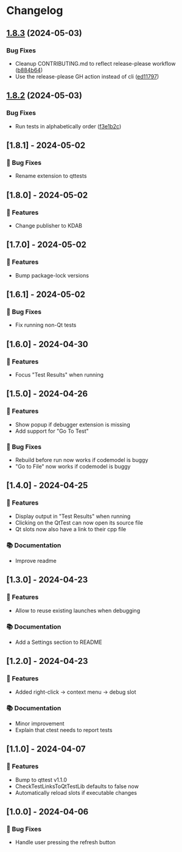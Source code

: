 # Changelog



## [1.8.3](https://github.com/KDAB/vscode-qttest/compare/v1.8.2...v1.8.3) (2024-05-03)


### Bug Fixes

* Cleanup CONTRIBUTING.md to reflect release-please workflow ([b884b64](https://github.com/KDAB/vscode-qttest/commit/b884b64bcaa486d9f027f13d64e04093836fb6d1))
* Use the release-please GH action instead of cli ([ed11797](https://github.com/KDAB/vscode-qttest/commit/ed117974a8042b1593ffcf70914abca020bb6fcf))

## [1.8.2](https://github.com/KDAB/vscode-qttest/compare/v1.8.1...v1.8.2) (2024-05-03)


### Bug Fixes

* Run tests in alphabetically order ([f3e1b2c](https://github.com/KDAB/vscode-qttest/commit/f3e1b2c68e503367e2f4e129898cfec672da5f86))

## [1.8.1] - 2024-05-02

### 🐛 Bug Fixes

- Rename extension to qttests

## [1.8.0] - 2024-05-02

### 🚀 Features

- Change publisher to KDAB

## [1.7.0] - 2024-05-02

### 🚀 Features

- Bump package-lock versions

## [1.6.1] - 2024-05-02

### 🐛 Bug Fixes

- Fix running non-Qt tests

## [1.6.0] - 2024-04-30

### 🚀 Features

- Focus "Test Results" when running

## [1.5.0] - 2024-04-26

### 🚀 Features

- Show popup if debugger extension is missing
- Add support for "Go To Test"

### 🐛 Bug Fixes

- Rebuild before run now works if codemodel is buggy
- "Go to File" now works if codemodel is buggy

## [1.4.0] - 2024-04-25

### 🚀 Features

- Display output in "Test Results" when running
- Clicking on the QtTest can now open its source file
- Qt slots now also have a link to their cpp file

### 📚 Documentation

- Improve readme

## [1.3.0] - 2024-04-23

### 🚀 Features

- Allow to reuse existing launches when debugging

### 📚 Documentation

- Add a Settings section to README

## [1.2.0] - 2024-04-23

### 🚀 Features

- Added right-click -> context menu -> debug slot

### 📚 Documentation

- Minor improvement
- Explain that ctest needs to report tests

## [1.1.0] - 2024-04-07

### 🚀 Features

- Bump to qttest v1.1.0
- CheckTestLinksToQtTestLib defaults to false now
- Automatically reload slots if executable changes

## [1.0.0] - 2024-04-06

### 🐛 Bug Fixes

- Handle user pressing the refresh button
